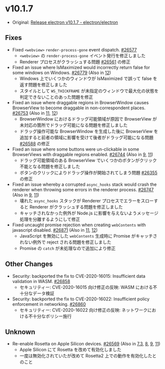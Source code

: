 # v10.1.7

- Original: [Release electron v10.1.7 - electron/electron](https://github.com/electron/electron/releases/tag/v10.1.7)

## Fixes

- Fixed `<webview>` `render-process-gone` event dispatch. [#26577](https://github.com/electron/electron/pull/26577)
  - `<webview>` の `render-process-gone` イベント発行を修正しました
  - Renderer プロセスがクラッシュする問題 [#26561](https://github.com/electron/electron/issues/26561) の修正
- Fixed an issue where IsMaximized would incorrectly return false for some windows on Windows. [#26779](https://github.com/electron/electron/pull/26779) (Also in [12](https://github.com/electron/electron/pull/26772))
  - Windows 上でいくつかのウィンドウが IsMaximized で誤って false を返す問題を修正しました
  - スタイルとして `WS_THICKFRAME` が未指定のウィンドウで最大化の状態を判定できないことのあった問題を修正
- Fixed an issue where draggable regions in BrowserWindow causes BrowserView to become draggable in non-correspondent places. [#26753](https://github.com/electron/electron/pull/26753) (Also in [11](https://github.com/electron/electron/pull/26754), [12](https://github.com/electron/electron/pull/26755))
  - BrowserWindow におけるドラッグ可能領域が原因で BrowserView が未対応の箇所でドラッグ可能になる問題を修正しました
  - ドラッグ操作可能な BrowserWindow を生成した後に BrowserView を追加すると前者の領域に影響を受けて後者がドラッグ可能になる問題 [#26588](https://github.com/electron/electron/issues/26588) の修正
- Fixed an issue where some buttons were un-clickable in some BrowserViews with draggable regions enabled. [#26744](https://github.com/electron/electron/pull/26744) (Also in [9](https://github.com/electron/electron/pull/26745), [11](https://github.com/electron/electron/pull/26528))
  - ドラッグ可能領域のある BrowserView でいくつかのボタンがクリック不能となる問題を修正しました
  - ボタンのクリックによりドラッグ操作が開始されてしまう問題 [#26355](https://github.com/electron/electron/issues/26355) の修正
- Fixed an issue whereby a corrupted `async_hooks` stack would crash the renderer when throwing some errors in the renderer process. [#26747](https://github.com/electron/electron/pull/26747) (Also in [9](https://github.com/electron/electron/pull/26748), [11](https://github.com/electron/electron/pull/26424))
  - 壊れた `async_hooks` スタックが Renderer プロセスでエラーをスローすると Renderer がクラッシュする問題を修正しました
  - キャッチされなかった例外が Node.js に影響を与えないようメッセージ処理を分離するようにして修正
- Fixed uncaught promise rejection when creating `webContents` with javascript disabled. [#26871](https://github.com/electron/electron/pull/26871) (Also in [11](https://github.com/electron/electron/pull/26870), [12](https://github.com/electron/electron/pull/26869))
  - JavaScript を無効にした `webContents` 生成時に Promise がキャッチされない例外で reject される問題を修正しました
  - Promise の `catch` が未処理なので追加により修正

## Other Changes

- Security: backported the fix to CVE-2020-16015: Insufficient data validation in WASM. [#26858](https://github.com/electron/electron/pull/26858)
  - セキュリティー: CVE-2020-16015 向け修正の反映: WASM における不十分なデータ検証
- Security: backported the fix to CVE-2020-16022: Insufficient policy enforcement in networking. [#26860](https://github.com/electron/electron/pull/26860)
  - セキュリティー: CVE-2020-16022 向け修正の反映: ネットワークにおける不十分なポリシー施行

## Unknown

- Re-enable Rosetta on Apple Silicon devices. [#26569](https://github.com/electron/electron/pull/26569) (Also in [7.3](https://github.com/electron/electron/pull/26571), [8](https://github.com/electron/electron/pull/26573), [9](https://github.com/electron/electron/pull/26572), [11](https://github.com/electron/electron/pull/26570))
  - Apple Silicon にて Rosetta を改めて有効化しました
  - 一度は無効化されていたが改めて Rosetta2 上での動作を有効化したとのこと
